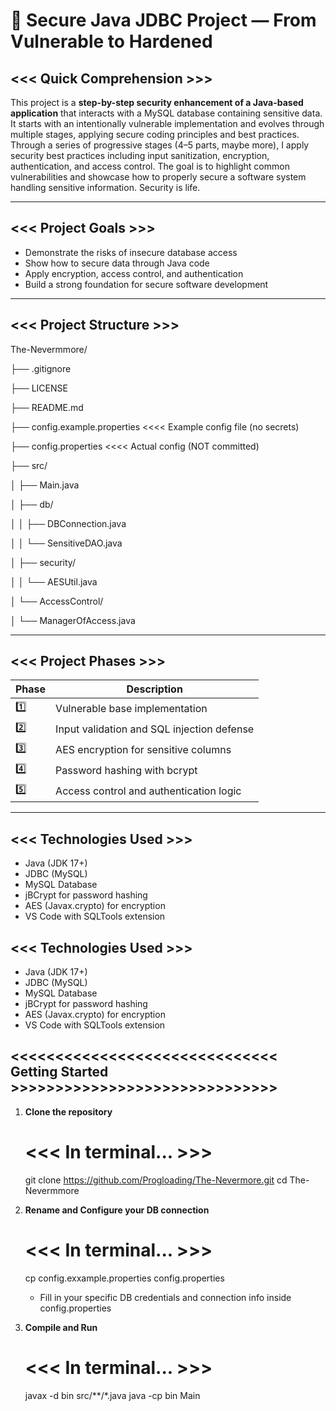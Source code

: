 # 🔐 Secure Java JDBC Project — From Vulnerable to Hardened

##      <<< Quick Comprehension >>>

This project is a **step-by-step security enhancement of a Java-based application** that interacts with a MySQL database containing sensitive data. It starts with an intentionally vulnerable implementation and evolves through multiple stages, applying secure coding principles and best practices. Through a series of progressive stages (4–5 parts, maybe more), I apply security best practices including input sanitization, encryption, authentication, and access control. The goal is to highlight common vulnerabilities and showcase how to properly secure a software system handling sensitive information. Security is life. 

-------------------------------------------------------------------------

##      <<< Project Goals >>>

- Demonstrate the risks of insecure database access
- Show how to secure data through Java code
- Apply encryption, access control, and authentication
- Build a strong foundation for secure software development

-------------------------------------------------------------------------

##      <<< Project Structure >>>

The-Nevermmore/

├── .gitignore

├── LICENSE

├── README.md

├── config.example.properties <<<< Example config file (no secrets)

├── config.properties <<<< Actual config (NOT committed)

├── src/

│ ├── Main.java

│ ├── db/

│ │ ├── DBConnection.java

│ │ └── SensitiveDAO.java

│ ├── security/

│ │ └── AESUtil.java

│ └── AccessControl/

│ └── ManagerOfAccess.java

-------------------------------------------------------------------------

##      <<< Project Phases >>>

| Phase | Description                                 |
|-------|---------------------------------------------|
| 1️⃣    | Vulnerable base implementation              |
| 2️⃣    | Input validation and SQL injection defense |
| 3️⃣    | AES encryption for sensitive columns       |
| 4️⃣    | Password hashing with bcrypt               |
| 5️⃣    | Access control and authentication logic    |

-------------------------------------------------------------------------

##      <<< Technologies Used >>>

- Java (JDK 17+)
- JDBC (MySQL)
- MySQL Database
- jBCrypt for password hashing
- AES (Javax.crypto) for encryption
- VS Code with SQLTools extension

##      <<< Technologies Used >>>

- Java (JDK 17+)
- JDBC (MySQL)
- MySQL Database
- jBCrypt for password hashing
- AES (Javax.crypto) for encryption
- VS Code with SQLTools extension



## <<<<<<<<<<<<<<<<<<<<<<<<<<<<<< Getting Started >>>>>>>>>>>>>>>>>>>>>>>>>>>>>>

1. **Clone the repository**
   
   #    <<< In terminal... >>>
   git clone https://github.com/Progloading/The-Nevermore.git
   cd The-Nevermmore

2. **Rename and Configure your DB connection**

    #   <<< In terminal... >>>
    cp config.exxample.properties config.properties

    - Fill in your specific DB credentials and connection info inside config.properties

3. **Compile and Run**

    # <<< In terminal... >>>
    javax -d bin src/**/*.java
    java -cp bin Main